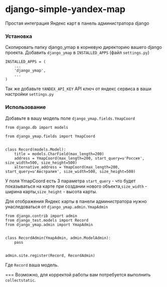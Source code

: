 django-simple-yandex-map
========================

Простая интеграция Яндекс карт в панель администратора django

### Установка

Скопировать папку django_ymap в корневую директорию вашего django проекта.
Добавить ```django_ymap``` в ```INSTALLED_APPS``` (файл ```settings.py```)

```
INSTALLED_APPS = (
    ...
    'django_ymap',
    ... 
)

```

Так же добавьте `YANDEX_API_KEY` API ключ от яндекс сервиса в ваши настройки `settings.py`

### Использование

Добавьте в вашу модель поле ```django_ymap.fields.YmapCoord```

```
from django.db import models

from django_ymap.fields import YmapCoord


class Record(models.Model):
    title = models.CharField(max_length=200)
    address = YmapCoord(max_length=200, start_query=u'Россия', size_width=500, size_height=500)
    alternative_address = YmapCoord(max_length=200, start_query=u'Австралия', size_width=500, size_height=500)
```

У поля YmapCoord есть 3 параметра ```start_query``` - что будет показываться на карте при создании нового объекта,```size_width``` - ширина карты,```size_height``` - высота карты. 

Для отображения Яндекс карты в панели администратора нужно унаследоваться от ```django_ymap.admin.YmapAdmin```

```
from django.contrib import admin
from django_test.models import Record
from django_ymap.admin import YmapAdmin


class RecordAdmin(YmapAdmin, admin.ModelAdmin):
    pass


admin.site.register(Record, RecordAdmin)
```
Где ```Record``` ваша модель.

===
Возможно, для корректой работы вам потребуется выполнить ```collectstatic```.
